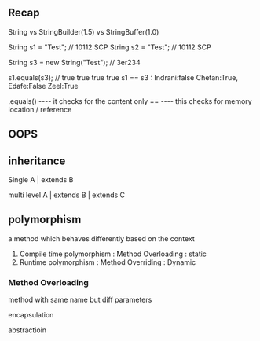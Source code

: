 ## Recap

String vs StringBuilder(1.5) vs StringBuffer(1.0)

String s1 = "Test";  // 10112 SCP 
String s2 = "Test";  // 10112 SCP

String s3 = new String("Test");  // 3er234


s1.equals(s3);  //   true                   true      true              true
s1 == s3    :   Indrani:false           Chetan:True,   Edafe:False    Zeel:True


.equals()  ---- it checks for the content only 
==         ---- this checks for memory location / reference 


## OOPS


## inheritance 

Single 
A
| extends
B

multi level 
A
| extends
B
| extends
C

## polymorphism

a method which behaves differently based on the context 
1. Compile time polymorphism : Method Overloading  : static 
2. Runtime polymorphism      : Method Overriding   : Dynamic  

### Method Overloading
method with same name but diff parameters 




  






encapsulation 

abstractioin 














